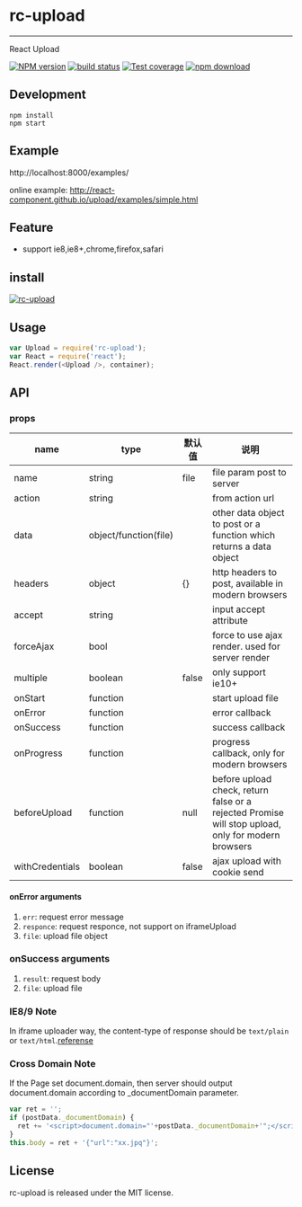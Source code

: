 # rc-upload
---

React Upload

[![NPM version][npm-image]][npm-url]
[![build status][travis-image]][travis-url]
[![Test coverage][coveralls-image]][coveralls-url]
[![npm download][download-image]][download-url]

[npm-image]: http://img.shields.io/npm/v/rc-upload.svg?style=flat-square
[npm-url]: http://npmjs.org/package/rc-upload
[download-image]: https://img.shields.io/npm/dm/rc-upload.svg?style=flat-square
[download-url]: https://npmjs.org/package/rc-upload
[travis-image]: https://img.shields.io/travis/react-component/upload.svg?style=flat-square
[travis-url]: https://travis-ci.org/react-component/upload
[coveralls-image]: https://img.shields.io/coveralls/react-component/upload.svg?style=flat-square
[coveralls-url]: https://coveralls.io/r/react-component/upload?branch=master

## Development

```
npm install
npm start
```

## Example

http://localhost:8000/examples/

online example: http://react-component.github.io/upload/examples/simple.html


## Feature

* support ie8,ie8+,chrome,firefox,safari

## install

[![rc-upload](https://nodei.co/npm/rc-upload.png)](https://npmjs.org/package/rc-upload)

## Usage

```js
var Upload = require('rc-upload');
var React = require('react');
React.render(<Upload />, container);
```

## API

### props

|name|type|默认值| 说明|
|-----|---|--------|----|
|name | string | file| file param post to server |
|action| string | | from action url |
|data| object/function(file) | | other data object to post or a function which returns a data object |
|headers| object | {} | http headers to post, available in modern browsers |
|accept | string | | input accept attribute |
|forceAjax | bool | | force to use ajax render. used for server render |
|multiple | boolean | false | only support ie10+|
|onStart | function| | start upload file |
|onError| function| | error callback |
|onSuccess | function | | success callback |
|onProgress | function || progress callback, only for modern browsers|
|beforeUpload| function |null| before upload check, return false or a rejected Promise will stop upload, only for modern browsers|
| withCredentials | boolean | false | ajax upload with cookie send |

#### onError arguments

1. `err`: request error message
2. `responce`: request responce, not support on iframeUpload
3. `file`: upload file object

### onSuccess arguments

1. `result`: request body
2. `file`: upload file


### IE8/9 Note

In iframe uploader way, the content-type of response should be `text/plain` or `text/html`.[referense](https://github.com/blueimp/jQuery-File-Upload/wiki/Setup#content-type-negotiation)

### Cross Domain Note

If the Page set document.domain, then server should output document.domain according to _documentDomain parameter.

```js
var ret = '';
if (postData._documentDomain) {
  ret += '<script>document.domain="'+postData._documentDomain+'";</script>';
}
this.body = ret + '{"url":"xx.jpq"}';
```

## License

rc-upload is released under the MIT license.
